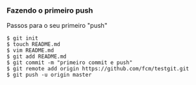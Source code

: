### Fazendo o primeiro push

Passos para o seu primeiro "push"

```
$ git init
$ touch README.md
$ vim README.md
$ git add README.md
$ git commit -m "primeiro commit e push"
$ git remote add origin https://github.com/fcm/testgit.git
$ git push -u origin master
```
